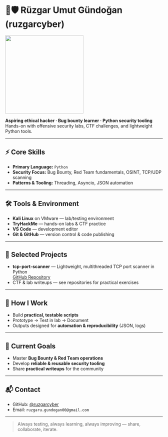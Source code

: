 # 🔴🛡️ Rüzgar Umut Gündoğan (ruzgarcyber)

<img src="https://media2.giphy.com/media/v1.Y2lkPTc5MGI3NjExYjI0Y3h3cWdkZTVxcDBnbHltZ3g3cmF3NTFkdWZod3J6M2RheThrdCZlcD12MV9pbnRlcm5hbF9naWZfYnlfaWQmY3Q9Zw/fmkYSBlJt3XjNF6p9c/giphy.gif" width="250"/>


**Aspiring ethical hacker · Bug bounty learner · Python security tooling**  
Hands-on with offensive security labs, CTF challenges, and lightweight Python tools.

---

## ⚡ Core Skills
- **Primary Language:** `Python`  
- **Security Focus:** Bug Bounty, Red Team fundamentals, OSINT, TCP/UDP scanning  
- **Patterns & Tooling:** Threading, Asyncio, JSON automation

---

## 🛠 Tools & Environment
- **Kali Linux** on VMware — lab/testing environment  
- **TryHackMe** — hands-on labs & CTF practice  
- **VS Code** — development editor  
- **Git & GitHub** — version control & code publishing

---

## 📂 Selected Projects
- **tcp-port-scanner** — Lightweight, multithreaded TCP port scanner in Python  
  [GitHub Repository](https://github.com/ruzgarcyber/tcp-port-scanner)  
- CTF & lab writeups — see repositories for practical exercises

---

## 🔹 How I Work
- Build **practical, testable scripts**  
- Prototype → Test in lab → Document  
- Outputs designed for **automation & reproducibility** (JSON, logs)

---

## 🎯 Current Goals
- Master **Bug Bounty & Red Team operations**  
- Develop **reliable & reusable security tooling**  
- Share **practical writeups** for the community

---

## 📬 Contact
- GitHub: [@ruzgarcyber](https://github.com/ruzgarcyber)  
- Email: `ruzgaru.gundogan00@gmail.com` 

---

> Always testing, always learning, always improving — share, collaborate, iterate.

